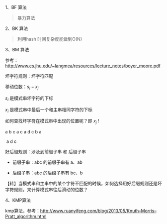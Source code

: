 1、BF 算法

> 暴力算法



2、BK 算法

> 利用hash 时间复杂度能做到O(N)



3、BM 算法

参考：http://www.cs.jhu.edu/~langmea/resources/lecture_notes/boyer_moore.pdf

坏字符规则：坏字符匹配

移动位数：$s_i - x_j$

$s_i$ 是模式串坏字符的下标

$x_i$ 是模式串中最后一个和主串相同字符的下标

如何查找坏字符在模式串中出现的位置呢？即 $x_j$ !





a b c a c a d c b a

​               a d c



好后缀规则：涉及到前缀子串 和 后缀子串

* 前缀子串：abc 的前缀子串有 a、ab

* 后缀子串：abc 的后缀子串有 bc、b



【转】当模式串和主串中的某个字符不匹配的时候，如何选择用好后缀规则还是坏字符规则，来计算模式串往后滑动的位数？



4、KMP算法

kmp算法，参考：http://www.ruanyifeng.com/blog/2013/05/Knuth–Morris–Pratt_algorithm.html







